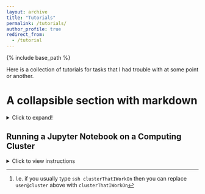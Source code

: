 ```yaml
---
layout: archive
title: "Tutorials"
permalink: /tutorials/
author_profile: true
redirect_from:
  - /tutorial
---
```


{% include base_path %}

Here is a collection of tutorials for tasks that I had trouble with at some point or another.

# A collapsible section with markdown
<details>
  <summary>Click to expand!</summary><p>
  
  ## Heading
  1. A numbered
  2. list
     * With some
     * Sub bullets
</p></details>



## Running a Jupyter Notebook on a Computing Cluster
<details>
  <summary>Click to view instructions</summary>

  Instructions courtesy of [Chelsea](https://hangchelseasu.github.io/) and [Xiaowei](https://space.mit.edu/people/ou-xiaowei/). Assume your cluster has an interactive compute node session utility, accessed by the command "idev" (interactive development, exact command changes for each cluster). The following steps allow you to use its compute resources for a jupyter notebook which is accessed locally in your personal machine's browser.  

  **1. On cluster:**  
  - Go to the directory you want to work in
  - Start an interactive session `idev -t 2:00:00` (or similar command, you can also change how much time you request)
  - Activate your python environment `conda activate env` (or equivalent)
  - Set jupyter password `jupyter notebook password` and set a simple password (you may need to do this every time).
  - Start notebook `jupyter notebook --no-browser --ip=*`

  Then note the output in that terminal, as it will give you a URL which looks like `http://hostname:YYYY` where `YYYY` is the default port on that system (can be changed if desired). You can always check what `hostname` is for your specific compute node by typing `hostname` in a terminal connected to that particular compute node.

  **2. On your local machine:**  
  - Run `ssh -fvNL XXXX:hostname:YYYY user@cluster` with the following replacements:
      - `XXXX` -> the port you wish to use on your local machine, often people use 8888, but it may be in use so try 8889 or similar
      - `hostname:YYYY` -> from the above steps
      - `user@cluster` -> the usual info you would use to ssh into that cluster. If you have an ssh config file set up you can just type the ssh HostName here[^1]
  - Go to a local browser and type `localhost:XXXX` in the URL field
  - Enter your password, and you will see the notebooks.

  [^1]: I.e. if you usually type `ssh clusterThatIWorkOn` then you can replace `user@cluster` above with `clusterThatIWorkOn`
</details>
